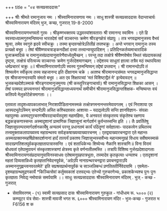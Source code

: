 +++
title = "०४ सत्यप्रसाददासः"

+++
श्रीः 
श्रीमते रामानुजाय नमः । श्रीस्वामिनारायणाय नमः । 
साधु शास्त्री सत्यप्रसाददासः 
वेदान्ताचार्यः 
श्रीस्वामिनारायण मंदिरम् 
भुज, कच्छ, गुजरात् 
19-8-2000 


श्रीस्वामिनारायणभगवतो गुरवः । श्रीकृष्णभक्तस्य उद्धवस्यांशावताराः श्री रामानन्द स्वामिनः । एते हि स्वस्याध्यात्मगुरुमन्विष्यन्त भारतदेशं सर्वं सञ्चरन्तः क्रमेण श्रीरङ्गक्षेत्रं संप्रापुः । तत्र भगवद्रामानुजस्य वैभवं श्रुत्वा, तमेव स्वगुरुं हृदये स्वीचक्रुः । तस्मा बृन्दवनक्षेत्रेऽतितीव्रं तपश्चक्रुः । अन्ते भगवान् रामानुजः तस्य प्रत्यक्षो बभूव । तेषां श्रीवैष्णवचत्राङ्कनदीक्षां दत्त्वा तत्त्वान्यप्युपादिशन् । प्रतिदिनकर्तव्यमाचारादिकं पूजाक्रमादिकं च रामानुजसंप्रदायानुसारेणैवाध्येतुमैच्छन् । परन्तु तदा तत्क्षेत्रे श्रीवैष्णवेष्वेव स्थितं संप्रदायकलहं दृष्ट्वा, तत्क्षेत्रं परित्यज्य सञ्चरन्तः क्रमेण गुर्जरदेशमागच्छन् । तद्देशस्य साधुतां ज्ञात्वा तत्रैव मठं स्थापयित्वा धर्मप्रचाररं चक्रुः ॥ 
I 
श्रीस्वामिनारायणोऽपि स्वस्य गुरुमन्विष्यन् तद्देषां प्रप्तवान् । श्री रामानन्दोऽपि तं शिष्यत्वेन स्वीकृत्य तस्य सहजानन्द इति दीक्षानाम चक्रे । अतश्च श्रीरामानन्दसंमतः भगवद्रामानुजसिद्धान्त एव श्रीसजानन्दस्यापि संमतो बभूव । अत एव शिक्षापत्र्यां 'मतं विशिष्टाद्वैतं मे' इत्येवावदन् ॥ 
भुजकच्छदेशेऽस्माकं श्रीरङ्गरामानुजमुनयः (श्री कस्तूरिरङ्गाचार्याः) श्री रामानुजसिद्धान्त शिक्षका आसन् । तेषां परमपद प्राप्त्यनन्तरं श्रीरामानुजसिद्धान्ताध्ययनार्थं समीचीनं श्रीरामानुजसिद्धान्तशिक्षक- मन्विष्यन्तः वयं कतिपये मेलुकोटेक्षेत्रमागताः ।। 

एतावता तादृशध्यापकालाभात् निराशापीडितानामस्मकं तत्क्षेत्रगमनानन्तरमेवावगतम् । एवं निराशाया एव आस्पदभूतेऽस्मिन् सन्दर्भेऽपि अस्ति कश्चिदवसरः आशायाः – यदद्यत्वेऽपि सन्ति ज्ञानविज्ञान- संपन्नाः महापुरुषाः अस्मद्गुरचरणश्रीवरदाचार्यसदृशा महामहिमाः, ये अनवरतं संस्कृतस्य संकृतेश्च रक्षणाय बद्धकङ्कणास्सन्तः अस्मादृशानां प्रामाणिक जिज्ञासूनां मार्गदर्शनं कुर्वन्तस्सन्ति इति ।। 
तैः प्रवर्तितेषु जिज्ञासुपरम्परामार्गदर्शनकार्येषु अन्यतमं परन्तु प्रधानतमं कार्यं पठितॄणां सर्वज्ञात्वा- पादकत्वेन प्रथितस्य तत्त्वमुक्ताकलापाख्यस्य महाग्रन्थस्य सर्वङ्कषाख्यव्याख्यारचनम् । एतद्व्याख्यारचनद्वारा एते महान्तः अस्मत्प्राक्तनमहर्षिप्रोक्तदर्शनानां हार्दं तात्पर्यं प्रकाश्य जिज्ञासुभ्यस्सर्वेभ्यः महान्तमनुग्रहं विधाय सर्वेषामस्माकं सादरप्रणतिशतपूर्वककृतज्ञतापात्रास्सन्ति । एवं शताधिकेभ्यः शिष्येभ्यः नैकानि शास्त्राणि 
ii 
विना विरामं बोधयतां एतेपामुपायनं संस्कृतशास्त्राणां क्षेत्रस्य कृते वर्णनातीतमस्ति । तत्रापि विशिष्य गुर्जरप्रदेशादागताः श्रीस्वामिनारायणसंप्रदायानुयायिनस्साधवः एतेषामनुग्रहपात्रभूताः, तस्मादेव कृतकृत्याः धन्याश्च । एतादृशानां महतां दिव्यसान्निध्ये कृतज्ञतानिवेदनपूर्वकं, 'अग्रेऽपि नानाग्रन्थरचनद्वारा प्रवचनद्वाराऽपि अस्माननुगृह्णन्त्वनवरतमेते' इति सप्रश्रयप्रार्थनापूर्वंकं च साञ्जलिबन्धं प्रणतिततीर्निवेदयामि । एवमेता- दृशमहाग्रन्थमुद्रणकार्ये *किञ्चित्सेवां कर्तुमवकाशं दत्तवद्भ्यः एतेभ्यो गुरुचरणेभ्यः, प्रकाशकेभ्यश्च पुनः पुनः कृतज्ञताः निवेद्य नमोवाकं समर्पयामि ।। 
साधुः सत्यप्रसाददासः श्रीस्वामिनारायण मंदिरम् . 
भुज् - कच्छ - गुजरात् 
* सेवाविवरणम् - 
(१) 
स्वामी सत्यप्रसाद दासः 
श्रीस्वामिनारायण गुरुकुल - गांधीधाम 
रू. ५००० 
(२) 
कम्प्यूटर यंत्र सेवा- 
शास्त्री मावजी भगत 
रू. ६००० 
श्रीस्वामिनारायण मंदिर - भुज-कच्छ - गुजरात 
भ 
F6156 
श 
क 
